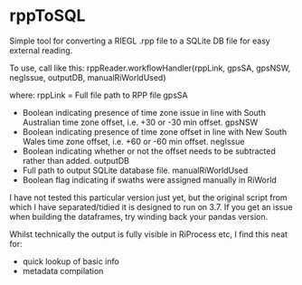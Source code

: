 # rppToSQL
Simple tool for converting a RIEGL .rpp file to a SQLite DB file for easy external reading.

To use, call like this:
rppReader.workflowHandler(rppLink, gpsSA, gpsNSW, negIssue, outputDB, manualRiWorldUsed)

where:
rppLink = Full file path to RPP file
gpsSA
- Boolean indicating presence of time zone issue in line with South Australian time zone offset, i.e. +30 or -30 min offset.
gpsNSW
- Boolean indicating presence of time zone offset in line with New South Wales time zone offset, i.e. +60 or -60 min offset.
negIssue
- Boolean indicating whether or not the offset needs to be subtracted rather than added.
outputDB
- Full path to output SQLite database file.
manualRiWorldUsed
- Boolean flag indicating if swaths were assigned manually in RiWorld

I have not tested this particular version just yet, but the original script from which I have separated/tidied it is designed to run on 3.7. If you get an issue when building the dataframes, try winding back your pandas version.

Whilst technically the output is fully visible in RiProcess etc, I find this neat for:
- quick lookup of basic info
- metadata compilation
